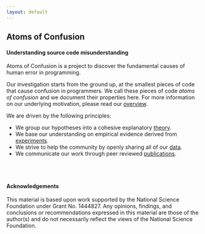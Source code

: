 ```yaml
---
layout: default
---
```


<div class="home">
  <div class="call-out"
  style="background-image: url('{{ site.baseurl }}/{{ site.theme_settings.header_text_feature_image }}')">
    <h2>Atoms of Confusion</h2>
    <h4>Understanding source code misunderstanding</h4>
  </div>
   <div class="posts">
   <div class="post-teaser">
   <div class="excerpt">
   <p>Atoms of Confusion is a project to discover the fundamental causes of human error in programming.</p>

   <p> Our investigation starts from the ground up, at the smallest pieces of code that cause confusion in programmers. We call these pieces of code <i>atoms of confusion</i> and we document their properties here.
For more information on our underlying motivation, please read our <a href="/overview">overview</a>.
</p>

   <p>
We are driven by the following principles: </p>

   <ul>
   <li>We group our hypotheses into a cohesive explanatory <a href="/theory">theory</a>.</li>
   <li>We base our understanding on empirical evidence derived from <a href="/experiments">experiments</a>.</li>
   <li>We strive to help the community by openly sharing all of our <a href="/data">data</a>.</li>
   <li>We communicate our work through peer reviewed <a href="/publications">publications</a>.</li>
   </ul>

  <br />
  <br />
  <h4>Acknowledgements</h4>
  This material is based upon work supported by the National Science Foundation under Grant No. 1444827. Any opinions, findings, and conclusions or recommendations expressed in this material are those of the author(s) and do not necessarily reflect the views of the National Science Foundation. 


  </div>
  </div>
  </div>
</div>


